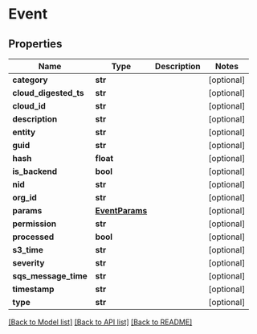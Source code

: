# Event

## Properties
Name | Type | Description | Notes
------------ | ------------- | ------------- | -------------
**category** | **str** |  | [optional] 
**cloud_digested_ts** | **str** |  | [optional] 
**cloud_id** | **str** |  | [optional] 
**description** | **str** |  | [optional] 
**entity** | **str** |  | [optional] 
**guid** | **str** |  | [optional] 
**hash** | **float** |  | [optional] 
**is_backend** | **bool** |  | [optional] 
**nid** | **str** |  | [optional] 
**org_id** | **str** |  | [optional] 
**params** | [**EventParams**](EventParams.md) |  | [optional] 
**permission** | **str** |  | [optional] 
**processed** | **bool** |  | [optional] 
**s3_time** | **str** |  | [optional] 
**severity** | **str** |  | [optional] 
**sqs_message_time** | **str** |  | [optional] 
**timestamp** | **str** |  | [optional] 
**type** | **str** |  | [optional] 

[[Back to Model list]](../README.md#documentation-for-models) [[Back to API list]](../README.md#documentation-for-api-endpoints) [[Back to README]](../README.md)


